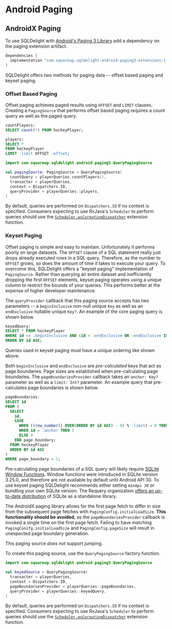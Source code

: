# Android Paging

## AndroidX Paging

To use SQLDelight with [Android's Paging 3 Library](https://developer.android.com/topic/libraries/architecture/paging/v3-overview) add a dependency on the paging extension artifact.

```groovy
dependencies {
  implementation "com.squareup.sqldelight:android-paging3-extensions:{{ versions.sqldelight }}"
}
```

SQLDelight offers two methods for paging data -- offset based paging and keyset paging.

### Offset Based Paging

Offset paging achieves paged results using `OFFSET` and `LIMIT` clauses. Creating a `PagingSource` that performs offset based paging requires a count query as well as the paged query.

```sql
countPlayers:
SELECT count(*) FROM hockeyPlayer;

players:
SELECT *
FROM hockeyPlayer
LIMIT :limit OFFSET :offset;
```

```kotlin
import com.squareup.sqldelight.android.paging3.QueryPagingSource

val pagingSource: PagingSource = QueryPagingSource(
  countQuery = playerQueries.countPlayers(),
  transacter = playerQueries,
  context = Dispatchers.IO,
  queryProvider = playerQueries::players,
)
```

By default, queries are performed on `Dispatchers.IO` if no context is specified. Consumers expecting to use RxJava's `Scheduler` to perform queries should use the [`Scheduler.asCoroutineDispatcher`](https://kotlin.github.io/kotlinx.coroutines/kotlinx-coroutines-rx2/kotlinx.coroutines.rx2/io.reactivex.-scheduler/as-coroutine-dispatcher.html) extension function.

### Keyset Paging

Offset paging is simple and easy to maintain. Unfortunately it performs poorly on large datasets. The `OFFSET` clause of a SQL statement really just drops already executed rows in a SQL query. Therefore, as the number to `OFFSET` grows, so does the amount of time it takes to execute your query. To overcome this, SQLDelight offers a "keyset paging" implementation of `PagingSource`. Rather than querying an entire dataset and inefficiently dropping the first `OFFSET` elements, keyset paging operates using a unique column to restrict the bounds of your queries. This performs better at the expense of higher developer maintenance. 

The `queryProvider` callback that this paging source accepts has two parameters -- a `beginInclusive` non-null unique `Key` as well as an `endExclusive` nullable unique `Key?`. An example of the core paging query is shown below. 

```sql
keyedQuery:
SELECT * FROM hockeyPlayer
WHERE id >= :beginInclusive AND (id < :endExclusive OR :endExclusive IS NULL)
ORDER BY id ASC;
```

Queries used in keyset paging must have a unique ordering like shown above. 

Both `beginInclusive` and `endExclusive` are _pre-calculated_ keys that act as page boundaries. Page sizes are established when pre-calculating page boundaries. The `pageBoundariesProvider` callback takes an `anchor: Key?` parameter as well as a `limit: Int?` parameter. An example query that pre-calculates page boundaries is shown below. 

```sql
pageBoundaries:
SELECT id 
FROM (
  SELECT
    id,
    CASE
      WHEN ((row_number() OVER(ORDER BY id ASC) - 0) % :limit) = 0 THEN 1
      WHEN id = :anchor THEN 1
      ELSE 0
    END page_boundary;
  FROM hockeyPlayer
  ORDER BY id ASC
)
WHERE page_boundary = 1;
```

Pre-calculating page boundaries of a SQL query will likely require [SQLite Window Functions](https://www.sqlite.org/windowfunctions.html). Window functions were introduced in SQLite version 3.25.0, and therefore are not available by default until Android API 30. To use keyset paging SQLDelight recommends either setting `minApi 30` _or_ bundling your own SQLite version. The Requery organization [offers an up-to-date distribution](https://github.com/requery/sqlite-android) of SQLite as a standalone library. 

The AndroidX paging library allows for the first page fetch to differ in size from the subsequent page fetches with `PagingConfig.initialLoadSize`. **This functionality should be avoided**, as the `pageBoundariesProvider` callback is invoked a single time on the first page fetch. Failing to have matching `PagingConifg.initialLoadSize` and `PagingConfig.pageSize` will result in unexpected page boundary generation. 

This paging source _does not_ support jumping. 

To create this paging source, use the `QueryPagingSource` factory function. 

```kotlin
import com.squareup.sqldelight.android.paging3.QueryPagingSource

val keyedSource = QueryPagingSource(
  transacter = playerQueries,
  context = Dispatchers.IO,
  pageBoundariesProvider = playerQueries::pageBoundaries,
  queryProvider = playerQueries::keyedQuery,
)
```

By default, queries are performed on `Dispatchers.IO` if no context is specified. Consumers expecting to use RxJava's `Scheduler` to perform queries should use the [`Scheduler.asCoroutineDispatcher`](https://kotlin.github.io/kotlinx.coroutines/kotlinx-coroutines-rx2/kotlinx.coroutines.rx2/io.reactivex.-scheduler/as-coroutine-dispatcher.html) extension function.
